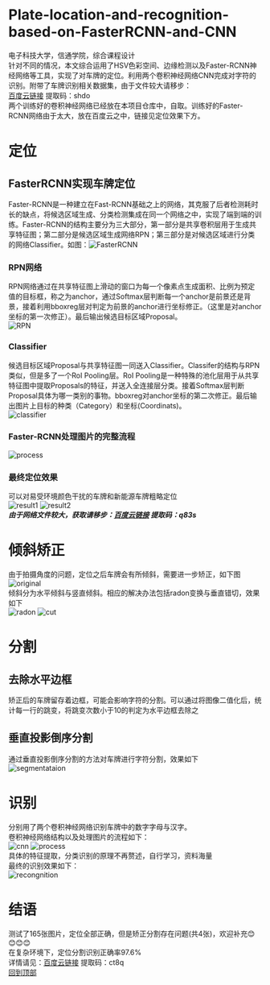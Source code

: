 # Plate-location-and-recognition-based-on-FasterRCNN-and-CNN
电子科技大学，信通学院，综合课程设计<br>
针对不同的情况，本文综合运用了HSV色彩空间、边缘检测以及Faster-RCNN神经网络等工具，实现了对车牌的定位。利用两个卷积神经网络CNN完成对字符的识别。附带了车牌识别相关数据集，由于文件较大请移步：<br>[百度云链接](https://pan.baidu.com/s/1ugnH5fGQ1ZP2Kyft65wngw)  提取码：shdo<br>
两个训练好的卷积神经网络已经放在本项目仓库中，自取。训练好的Faster-RCNN网络由于太大，放在百度云之中，链接见定位效果下方。
# 定位
## FasterRCNN实现车牌定位
Faster-RCNN是一种建立在Fast-RCNN基础之上的网络，其克服了后者检测耗时长的缺点，将候选区域生成、分类检测集成在同一个网络之中，实现了端到端的训练。Faster-RCNN的结构主要分为三大部分，第一部分是共享卷积层用于生成共享特征图；第二部分是候选区域生成网络RPN；第三部分是对候选区域进行分类的网络Classifier。如图：![FasterRCNN](./Faster-RCNN/img/FRCNN.jpg)
### RPN网络
RPN网络通过在共享特征图上滑动的窗口为每一个像素点生成面积、比例为预定值的目标框，称之为anchor，通过Softmax层判断每一个anchor是前景还是背景，接着利用bboxreg层对判定为前景的anchor进行坐标修正。（这里是对anchor坐标的第一次修正）。最后输出候选目标区域Proposal。<br>
![RPN](./Faster-RCNN/img/RPN.jpg)
### Classifier
候选目标区域Proposal与共享特征图一同送入Classifier。Classifer的结构与RPN类似，但是多了一个RoI Pooling层。RoI Pooling是一种特殊的池化层用于从共享特征图中提取Proposals的特征，并送入全连接层分类。接着Softmax层判断Proposal具体为哪一类别的事物。bboxreg对anchor坐标的第二次修正。最后输出图片上目标的种类（Category）和坐标(Coordinats)。<br>
![classifier](./Faster-RCNN/img/classifier.jpg)
### Faster-RCNN处理图片的完整流程
![process](./Faster-RCNN/img/process.jpg)
### 最终定位效果
可以对易受环境颜色干扰的车牌和新能源车牌粗略定位<br>
![result1](./Faster-RCNN/img/result1.jpg) ![result2](./Faster-RCNN/img/result2.jpg)<br>
***由于网络文件较大，获取请移步：[百度云链接](https://pan.baidu.com/s/1ivUqZC3dtqKCw75f2MkFPw)  提取码：q83s<br>***
# 倾斜矫正
由于拍摄角度的问题，定位之后车牌会有所倾斜，需要进一步矫正，如下图<br>
![original](./img/original.jpg)<br>
倾斜分为水平倾斜与竖直倾斜。相应的解决办法包括radon变换与垂直错切，效果如下<br>
![radon](./img/radon.jpg "radon变换示意图")  ![cut](./img/cut.jpg "垂直错切示意图")<br>
# 分割
## 去除水平边框
矫正后的车牌留存着边框，可能会影响字符的分割。可以通过将图像二值化后，统计每一行的跳变，将跳变次数小于10的判定为水平边框去除之
## 垂直投影倒序分割
通过垂直投影倒序分割的方法对车牌进行字符分割，效果如下<br>
![segmentataion](./img/segmentation.jpg)<br>
# 识别
分别用了两个卷积神经网络识别车牌中的数字字母与汉字。<br>
卷积神经网络结构以及处理图片的流程如下：<br>
![cnn](./CNN/img/CNN.jpg "卷积神经网络结构") ![process](./CNN/img/process.jpg "卷积神经网络处理图片的流程")<br>
具体的特征提取，分类识别的原理不再赘述，自行学习，资料海量<br>
最终的识别效果如下：<br>
![recongnition](./img/recongnition.jpg)
# 结语
测试了165张图片，定位全部正确，但是矫正分割存在问题(共4张)，欢迎补充:blush::blush::blush::blush:<br>在复杂环境下，定位分割识别正确率97.6%<br>详情请见：[百度云链接](https://pan.baidu.com/s/1nzjw0sz39cccaGn9IwyBWg) 提取码：ct8q <br>
[回到顶部](#readme)

